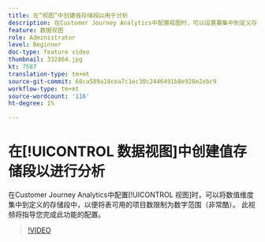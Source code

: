 ```yaml
---
title: 在“视图”中创建值存储段以用于分析
description: 在Customer Journey Analytics中配置视图时，可以设置要集中到定义存储段中的数值维度，以便将表可用的项目数限制为数字范围（非常酷）。 此视频将指导您完成此功能的配置。
feature: 数据视图
role: Administrator
level: Beginner
doc-type: feature video
thumbnail: 332864.jpg
kt: 7587
translation-type: tm+mt
source-git-commit: 68ca589a18cea7c1ec30c2446491b8e920e2ebc9
workflow-type: tm+mt
source-wordcount: '116'
ht-degree: 1%

---
```



# 在[!UICONTROL 数据视图]中创建值存储段以进行分析

在Customer Journey Analytics中配置[!UICONTROL 视图]时，可以将数值维度集中到定义的存储段中，以便将表可用的项目数限制为数字范围（非常酷）。 此视频将指导您完成此功能的配置。

>[!VIDEO](https://video.tv.adobe.com/v/332864/?quality=12&learn=on)
